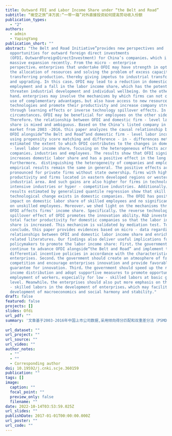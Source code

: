 ```yaml
---
title: Outward FDI and Labor Income Share under “the Belt and Road”
subtitle: “凿空之旅”泽万民:“一带一路”对外直接投资如何提高劳动收入份额
publication_types:
  - "2"
authors:
  - admin
  - YapingYang
publication_short: ""
abstract: "the Belt and Road Initiative”provides new perspectives and
  opportunities for outward foreign direct investments
  (OFDI，OutwardForeignDirectInvestment) for China’s companies，which is gaining
  massive expansion recently. From the micro - enterprise
  perspective，enterprises that undertake OFDI may have strength in optimizing
  the allocation of resources and solving the problem of excess capacity through
  transferring production，thereby giving impetus to industrial transformation
  and upgrading. In this case，OFDI may lead to a reduction in domestic
  employment and a fall in the labor income share，which has the potential to
  threaten industrial development and individual wellbeing. On the other
  hand，enterprises may involve the mechanisms by which firms can not only make
  use of complementary advantages，but also have access to new resources，new
  technologies and promote their productivity and increase company strength
  through learning effects or inverse technology spillover effects. In the
  circumstances，OFDI may be beneficial for employees on the other side.
  Therefore，the relationship between OFDI and domestic firm - level labor income
  share is mixed and ambiguous. Based on the China’s listed company in stock
  market from 2003 -2016，this paper analyzes the causal relationship between
  OFDI alongside“the Belt and Road”and domestic firm - level labor income share
  using propensity score matching and difference - in - differences methods. We
  estimated the extent to which OFDI contributes to the changes in domestic firm
  - level labor income share，focusing on the heterogeneous effects across
  companies，industries and employees. The results show that OFDI significantly
  increases domestic labor share and has a positive effect in the long run.
  Furthermore， distinguishing the heterogeneity of companies and employees，the
  empirical results remain the same in general. The positive effects are more
  pronounced for private firms without state ownership，firms with higher
  productivity and firms located in eastern developed regions or western
  industrial area. And such gains are also higher for firms in technology -
  intensive industries or hyper - competitive industries. Additionally，the
  results estimated by generalized quantile regression show that skill - biased
  technological change exists in domestic companies. The OFDI has positive
  impact on domestic labor share of skilled employees and no significant effect
  on unskilled employees. Moreover，we shed light on the mechanisms through which
  OFDI affects firms' income share. Specifically，the reverse technology
  spillover effect of OFDI promotes the innovation ability，R&D investment and
  total factor productivity for domestic companies so that the labor income
  share is increased. This mechanism is validated by mediation test. To
  conclude，this paper provides evidences based on micro - data regarding the
  relationships between OFDI and domestic labor income share and enriches the
  related literatures. Our findings also deliver useful implications for the
  policymakers to promote the labor income share: First，the government should
  continue to advance OFDI alongside“the Belt and Road” and implement the
  differential incentive policies in accordance with the characteristics of the
  enterprises. Second，the government should create an atmosphere of fair
  competition and encourage enterprises innovation and provide favorable
  guarantee for innovation. Third，the government should speed up the reform of
  income distribution and adopt supportive measures to promote opportunities in
  employment of workers，especially for low - skilled labors at basic grassroots
  level. Meanwhile，the enterprises should also put more emphasis on the on high
  - skilled labors in the development of enterprises，which may facilitate the
  development of macroeconomics and social harmony and stability."
draft: false
featured: false
projects: []
slides: Ofdi
url_pdf: ""
summary: '文章基于2003-2016年中国上市公司数据,采用倾向得分匹配和双重差分法（PSMDID）探讨"一带一路"沿线对外直接投资与母国劳动收入份额之间的因果关系。实证发现,企业对外直接投资长期内整体上提高了职工的工资份额。考虑企业所处地区、行业和劳动者的异质性后,结论仍然稳健。具体而言,企业通过对外直接投资的逆向技术溢出提高了创新能力、研发投入和全要素生产率,从而提高了母国职工工资份额。此外,企业的技术进步具有高技能劳动力的偏向性,母国高技能劳动者的工资份额在企业对外直接投资中得以显著提升,但对于母国低技能劳动者的工资份额影响不显著。文章研究发现"一带一路"沿线对外直接投资对母国劳动收入份额的影响机制和具体效应提供了微观证据。
  '
url_dataset: ""
url_project: ""
url_source: ""
url_video: ""
author_notes:
  - ""
  - ""
  - Corresponding author
doi: 10.19592/j.cnki.scje.360159
publication: ""
tags: []
image:
  caption: ""
  focal_point: ""
  preview_only: false
  filename: ""
date: 2022-10-14T03:53:59.025Z
url_slides: ""
publishDate: 2017-01-01T00:00:00.000Z
url_poster: ""
url_code: ""
---
```

